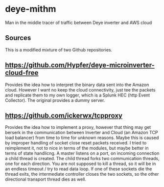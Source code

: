 # deye-mithm
Man in the middle tracer of traffic between Deye inverter and AWS cloud


## Sources

This is a modified mixture of two Github repositories.

## https://github.com/Hypfer/deye-microinverter-cloud-free

Provides the idea how to interpret the binary data sent into the Amazon cloud.
However I want no keep the cloud connectivity, just tee the packets and replicate them
to my own logger, which is a Splunk HEC (http Event Collector). The original provides a dummy server.

## https://github.com/ickerwx/tcpproxy

Provides the idea how to implement a proxy, however that thing may get berserk in the communication
between Inverter and Cloud (an Amazon TCP load balancer) from time to time for unknown reasons.
Maybe this is caused by improper handling of socket close reset packets received.
I tried to reimplement it, not to nice in terms of the modules, but maybe better in terms of state handlicng.
A master listens on a port, on incoming connection a child thread is created.
The child thread forks two communication threads, one for each direction.
You are not supposed to kill a thread, so it will be in an endless timeout / try to read data loop.
If one of these sockets die the thread exits, the intermediate controller closes the two sockets, so
the other directional transport thread dies as well.
